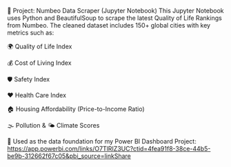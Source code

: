 📘 Project: Numbeo Data Scraper (Jupyter Notebook)
This Jupyter Notebook uses Python and BeautifulSoup to scrape the latest Quality of Life Rankings from Numbeo.
The cleaned dataset includes 150+ global cities with key metrics such as:

🌍 Quality of Life Index

💰 Cost of Living Index

🛡️ Safety Index

❤️ Health Care Index

🏠 Housing Affordability (Price-to-Income Ratio)

🌫️ Pollution & 🌤️ Climate Scores

🔧 Used as the data foundation for my Power BI Dashboard Project: https://app.powerbi.com/links/O7TlRIZ3UC?ctid=4fea91f8-38ce-44b5-be9b-312662f67c05&pbi_source=linkShare
